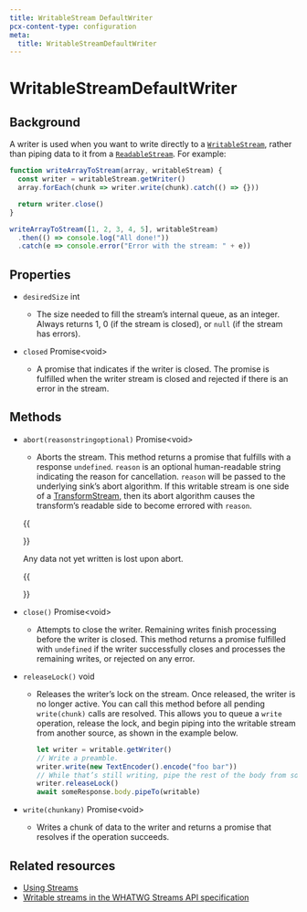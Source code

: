 ```yaml
---
title: WritableStream DefaultWriter
pcx-content-type: configuration
meta:
  title: WritableStreamDefaultWriter
---
```


<!-- The space in the title was introduced to create a pleasing line-break in the title in the sidebar. -->

# WritableStreamDefaultWriter

## Background

A writer is used when you want to write directly to a [`WritableStream`](/workers/runtime-apis/streams/writablestream/), rather than piping data to it from a [`ReadableStream`](/workers/runtime-apis/streams/readablestream/). For example:

```js
function writeArrayToStream(array, writableStream) {
  const writer = writableStream.getWriter()
  array.forEach(chunk => writer.write(chunk).catch(() => {}))

  return writer.close()
}

writeArrayToStream([1, 2, 3, 4, 5], writableStream)
  .then(() => console.log("All done!"))
  .catch(e => console.error("Error with the stream: " + e))
```

## Properties

<Definitions>

*   `desiredSize` <Type>int</Type>

    *   The size needed to fill the stream’s internal queue, as an integer. Always returns 1, 0 (if the stream is closed), or `null` (if the stream has errors).

*   `closed` <Type>Promise\<void></Type>

    *   A promise that indicates if the writer is closed. The promise is fulfilled when the writer stream is closed and rejected if there is an error in the stream.

</Definitions>

## Methods

<Definitions>

*   <Code>abort(reason<ParamType>string</ParamType><PropMeta>optional</PropMeta>)</Code> <Type>Promise\<void></Type>

    *   Aborts the stream. This method returns a promise that fulfills with a response `undefined`. `reason` is an optional human-readable string indicating the reason for cancellation. `reason` will be passed to the underlying sink’s abort algorithm. If this writable stream is one side of a [TransformStream](/workers/runtime-apis/streams/transformstream/), then its abort algorithm causes the transform’s readable side to become errored with `reason`.

      {{<Aside type="warning" header="Warning">}}

    Any data not yet written is lost upon abort.

      {{</Aside>}}

*   `close()` <Type>Promise\<void></Type>

    *   Attempts to close the writer. Remaining writes finish processing before the writer is closed. This method returns a promise fulfilled with `undefined` if the writer successfully closes and processes the remaining writes, or rejected on any error.

*   `releaseLock()` <Type>void</Type>

    *   Releases the writer’s lock on the stream. Once released, the writer is no longer active. You can call this method before all pending `write(chunk)` calls are resolved. This allows you to queue a `write` operation, release the lock, and begin piping into the writable stream from another source, as shown in the example below.

        ```js
        let writer = writable.getWriter()
        // Write a preamble.
        writer.write(new TextEncoder().encode("foo bar"))
        // While that’s still writing, pipe the rest of the body from somewhere else.
        writer.releaseLock()
        await someResponse.body.pipeTo(writable)
        ```

*   <Code>write(chunk<ParamType>any</ParamType>)</Code> <Type>Promise\<void></Type>

    *   Writes a chunk of data to the writer and returns a promise that resolves if the operation succeeds.

</Definitions>

## Related resources

*   [Using Streams](/workers/learning/using-streams/)
*   [Writable streams in the WHATWG Streams API specification](https://streams.spec.whatwg.org/#ws-model)
